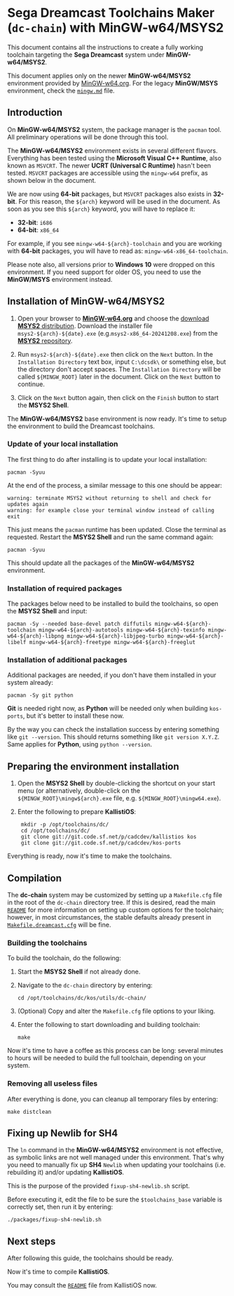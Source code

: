# Sega Dreamcast Toolchains Maker (`dc-chain`) with MinGW-w64/MSYS2 #

This document contains all the instructions to create a fully working
toolchain targeting the **Sega Dreamcast** system under **MinGW-w64/MSYS2**.

This document applies only on the newer **MinGW-w64/MSYS2** environment provided
by [MinGW-w64.org](https://mingw-w64.org/). For the legacy **MinGW/MSYS**
environment, check the [`mingw.md`](mingw.md) file.

## Introduction ##

On **MinGW-w64/MSYS2** system, the package manager is the `pacman` tool.
All preliminary operations will be done through this tool.

The **MinGW-w64/MSYS2** environment exists in several different flavors.
Everything has been tested using the **Microsoft Visual C++ Runtime**,
also known as `MSVCRT`. The newer **UCRT (Universal C Runtime)** hasn't
been tested. `MSVCRT` packages are accessible using the `mingw-w64`
prefix, as shown below in the document.

We are now using **64-bit** packages, but `MSVCRT` packages also exists
in **32-bit**. For this reason, the `${arch}` keyword will be used in
the document. As soon as you see this `${arch}` keyword, you will have to
replace it:

- **32-bit**: `i686`
- **64-bit**: `x86_64`

For example, if you see `mingw-w64-${arch}-toolchain` and you are working
with **64-bit** packages, you will have to read as: `mingw-w64-x86_64-toolchain`.

Please note also, all versions prior to **Windows 10** were dropped on this
environment. If you need support for older OS, you need to use the
**MinGW/MSYS** environment instead.

## Installation of MinGW-w64/MSYS2 ##

1. Open your browser to [**MinGW-w64.org**](https://mingw-w64.org/) and choose
   the [download **MSYS2** distribution](http://www.msys2.org/). Download the
   installer file `msys2-${arch}-${date}.exe` (e.g.`msys2-x86_64-20241208.exe`)
   from the [**MSYS2** repository](http://www.msys2.org/).

2. Run `msys2-${arch}-${date}.exe` then click on the `Next` button. In the
   `Installation Directory` text box, input `C:\dcsdk\` or something else, but
   the directory don't accept spaces. The `Installation Directory` will be
   called `${MINGW_ROOT}` later in the document. Click on the `Next` button
   to continue.

3. Click on the `Next` button again, then click on the `Finish` button to start
   the **MSYS2 Shell**.

The **MinGW-w64/MSYS2** base environment is now ready. It's time to setup the
environment to build the Dreamcast toolchains.

### Update of your local installation ###

The first thing to do after installing is to update your local installation:
```
pacman -Syuu
```
At the end of the process, a similar message to this one should be appear:
```
warning: terminate MSYS2 without returning to shell and check for updates again
warning: for example close your terminal window instead of calling exit
```
This just means the `pacman` runtime has been updated. Close the terminal as 
requested. Restart the **MSYS2 Shell** and run the same command again:
```
pacman -Syuu
```
This should update all the packages of the **MinGW-w64/MSYS2** environment.

### Installation of required packages ###

The packages below need to be installed to build the toolchains, so open the
**MSYS2 Shell** and input:
```
pacman -Sy --needed base-devel patch diffutils mingw-w64-${arch}-toolchain mingw-w64-${arch}-autotools mingw-w64-${arch}-texinfo mingw-w64-${arch}-libpng mingw-w64-${arch}-libjpeg-turbo mingw-w64-${arch}-libelf mingw-w64-${arch}-freetype mingw-w64-${arch}-freeglut
```
### Installation of additional packages ###

Additional packages are needed, if you don't have them installed in your
system already:
```
pacman -Sy git python
```
**Git** is needed right now, as **Python** will be needed only when building `kos-ports`,
but it's better to install these now.

By the way you can check the installation success by entering something like
`git --version`. This should returns something like `git version X.Y.Z`.
Same applies for **Python**, using `python --version`.

## Preparing the environment installation ##

1. Open the **MSYS2 Shell** by double-clicking the shortcut on your start menu 
   (or alternatively, double-click on the `${MINGW_ROOT}\mingw${arch}.exe` file,
   e.g. `${MINGW_ROOT}\mingw64.exe`).

2. Enter the following to prepare **KallistiOS**:

		mkdir -p /opt/toolchains/dc/
		cd /opt/toolchains/dc/
		git clone git://git.code.sf.net/p/cadcdev/kallistios kos
		git clone git://git.code.sf.net/p/cadcdev/kos-ports

Everything is ready, now it's time to make the toolchains.

## Compilation ##

The **dc-chain** system may be customized by setting up a
`Makefile.cfg` file in the root of the `dc-chain` directory tree. If this is
desired, read the main [`README`](/utils/dc-chain/README.md) for more information on
setting up custom options for the toolchain; however, in most circumstances,
the stable defaults already present in
[`Makefile.dreamcast.cfg`](../../Makefile.dreamcast.cfg) will be fine.

### Building the toolchains ###

To build the toolchain, do the following:

1. Start the **MSYS2 Shell** if not already done.

2. Navigate to the `dc-chain` directory by entering:
	```
	cd /opt/toolchains/dc/kos/utils/dc-chain/
	```

3. (Optional) Copy and alter the `Makefile.cfg` file options to your liking.

4. Enter the following to start downloading and building toolchain:
	```
	make
	```

Now it's time to have a coffee as this process can be long: several minutes to
hours will be needed to build the full toolchain, depending on your system.

### Removing all useless files ###

After everything is done, you can cleanup all temporary files by entering:
```
make distclean
```

## Fixing up Newlib for SH4 ##

The `ln` command in the **MinGW-w64/MSYS2** environment is not effective, as
symbolic links are not well managed under this environment.
That's why you need to manually fix up **SH4** `Newlib` when updating your
toolchains (i.e. rebuilding it) and/or updating **KallistiOS**.

This is the purpose of the provided `fixup-sh4-newlib.sh` script.

Before executing it, edit the file to be sure the `$toolchains_base` variable
is correctly set, then run it by entering:
```
./packages/fixup-sh4-newlib.sh
```

## Next steps ##

After following this guide, the toolchains should be ready.

Now it's time to compile **KallistiOS**.

You may consult the [`README`](../../../../doc/README) file from KallistiOS now.
